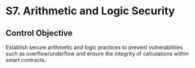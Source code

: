 # S7. Arithmetic and Logic Security

## Control Objective
Establish secure arithmetic and logic practices to prevent vulnerabilities such as overflow/underflow and ensure the integrity of calculations within smart contracts.

